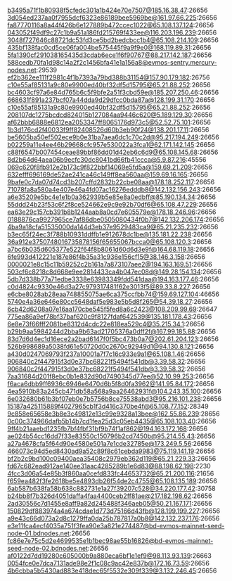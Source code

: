 b3495a71f1b80938f5cfedc301a1b424e70e7507@185.16.38.47:26656
3d054ed237aa0f7955dcf6323e86189bee5969be@161.97.66.225:26656
fa87770116a8a44f426b6e127889b472ccec1022@65.108.137.124:26656
043052f49df9c27c1b9a51a186fd215769f433ee@116.203.196.239:26656
3048f727646c88721dc53fd3ce5bd2bedcbcc1b4@65.108.214.109:26656
435bf138fac0cd5ce06fa004be575445f9a9f9e0@168.119.89.31:26656
5fa1390cf291038165435d3cdab6ece1f6f90767@88.217.142.187:26656
588cedb70fa1d98c14a2f2c1456bfa41e1a156a8@evmos-sentry.mercury-nodes.net:29539
ef2b362ee111f2981c4f1b7393a79bd388b31154@157.90.179.182:26756
c10e55af85131a9c80e9900ed40bf32df5d15795@65.21.88.252:26656
bc4603cf97a6e84d765b6c5f9bfe2a51f3cbd59e@185.207.250.46:26656
668631f891a237bcf07a44dda9d29dfcc0bda87a@128.199.31.170:26656
c10e55af85131a9c80e9900ed40bf32df5d15795@65.21.88.252:26656
208107dc1275bcdcd824015b127084aa9446c620@5.189.129.30:26656
af62bbb6888e6812ea2053347ff8065176d973c5@52.52.75.101:26656
1b3d176cd2f40033f9ff82408526d60b3eb90f24@138.201.17.11:26656
be5605ba50ef502ece9b0e31ba7aea6dc1c70c2d@95.217.194.249:26656
b02259a11e4ee46b29668cfc957e530022a3fca1@62.171.142.145:26656
c88f6547b007454ceae89bbf86dd01d42eb6c6d9@65.108.145.68:26656
8d2b64d64aea06b9ecfc30dc8041bd66fb41ccca@5.9.87.216:45556
069c620f8fb912e2b173c9f822bbf14069e5fd5a@159.69.21.209:26656
632efff696169de52ae241ca46c149ff8ea560aa@159.69.16.165:26656
9bafe0c7da07d74cd3b207cffd2832b22cbe08aa@178.18.252.117:26656
71078fa8a580a4e407e46a4fd07ac16276edddb8@142.132.156.243:26656
a6e35209e5bc4e1e1b0a362939b5e85e8a0edbff@85.190.134.34:26656
55ddd24b23f53c6f2f8ce524662e9c9e92b70df6@65.108.47.229:26656
ea63e29c157cb391b8b1244aab8a0cd7e605579e@178.18.246.96:26656
0188876ca9927965ce7af86dbe0505080434f0b7@142.132.206.174:26656
4ba9a18cfa51535000da144d3eb37e9529483ca9@65.21.235.232:26656
b3ec65f24ec3f788b10931ddffb1e912678dc1be@135.181.22.238:26656
36a912e3750748016735878156f65655067bcca0@65.108.120.3:26656
a7bc6b035d605377e522f64f8b8061d60d6d3e9f@164.68.119.18:26656
6fe993d412221e187e86f4b35a31c936e156cf15@38.146.3.158:26656
0000021e8c15c11b59252c2b161a7a873107aee2@194.163.169.51:26656
503cf6c8218c8d668e9ee2814433ca4b047ec08d@149.28.154.134:26656
5db7d338b77a71edbe3338e63983349fdd541daa@194.163.177.46:26656
c0d4824c9330e46d3a27c979317481f62e3013f5@89.33.8.227:26656
e6cbe8028ab28eaa748855075ae6ca375ccfbb74@159.69.127.104:46656
5740e4a36e646e80cc5648daf5e983e5b5d8f265@54.39.18.27:26656
6cb42d6208a07e16aa170cbe545f5fed8a6c2423@108.209.99.69:26647
775ea86a9ef78bf37baf620c9f8127fdaf642539@135.181.178.43:26656
6e8e73f66fff2081be8312d4cdc22e818ea529c4@35.215.34.1:26656
b29b9aa5984244d2bba9b63ad21705376a0dff2f@167.99.185.88:26656
83d7d6d4ec1d16ece2a2bad6147f0f5bc473b0a7@202.61.204.123:26656
526b998689a5038fd61e50720d0c2670c92949d1@94.130.8.121:26656
a430d0247069793f237a10001a7f7c16c933e9a1@65.108.1.46:26656
906840c2f447915f3d0e37bc68221f5494f541db@3.39.58.32:26656
906840c2f447915f3d0e37bc68221f5494f541db@3.39.58.32:26656
7aa31684d201f8ebc0b1e832d90d7490345d77ee@52.10.99.253:26656
f6aca6dbb9ff6936c6946e6470d6b5f8d0fa3962@141.95.84.172:26656
4ea5910b83a245cb471db58a568a9aa26462931f@104.243.35.100:26656
6e032680b61b3bf07eb0e7b5756b8ce75538abd3@95.216.101.238:26656
15187a425115889f4027965cb1f3d416c370be4f@65.108.77.152:28349
9c858e65658e3b8e3c49812e13c99e9328a13bee@162.55.86.239:28656
0c00c374966dafb5b14b7cd1fea25d3c05eb4435@65.108.103.40:26656
9ff4b21aaebd1235fb7bf4fbf31bf9b74f1af862@194.163.172.168:26656
ae024b54cc16dd7f33e83550c150796b2cd7450b@95.214.55.43:26656
a27a4678cfa5f64d90e4580e501a7e1cde32785e@173.249.5.56:26656
466073c94d5ed8430ad9a52c89f8c61cebda9983@75.119.141.19:26656
bf2b2c9bd100c09400aea35408c2979eb362d119@65.21.229.33:26656
fd67c682ead912ae140ee31aac4285289b1e6d83@88.198.62.198:2230
4fcc3d06a54e85b3f860aa0cefd833fc44653732@65.21.200.116:21656
f659ea482f3fe2618be5e4893db26f54de2c4755@65.108.135.189:26656
6ab587b638fa58b638c882731e1a27f39207c528@34.220.177.42:30758
b24bb8f7b326d4051daffa4faa4400ceb2ff81ae@217.182.198.62:26656
2ad30556c7d1455e8aff9a82d245488f346aeb05@50.21.167.171:26656
150829df883974a4a674cdae1d773d75166d43fb@128.199.199.227:26656
a9e43c66d073a2d8c1279ffa0da25b787817a0b8@142.132.237.176:26656
e3e11fca4ecf4035a751f3fea90e3a821e274487@bd-evmos-mainnet-seed-node-01.bdnodes.net:26656
fc86e7e75c5d2e4699535e1b1bec98ae55b16826@bd-evmos-mainnet-seed-node-02.bdnodes.net:26656
af0122d7dd19280c605000b9a880eca6bf1e1ef9@98.113.93.139:26663
0054fce0e7dca7131ade98e2f1c08c9ac42e837b@172.16.73.59:26656
4b6cbba5b5430ad883e418dec65f5532e309f339@3.132.246.45:26656
